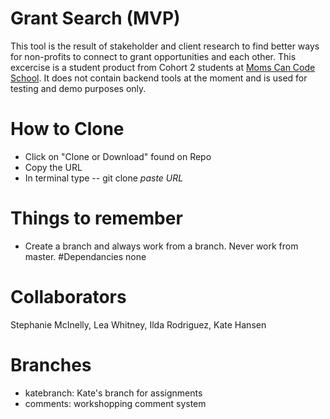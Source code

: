 # Grant Search (MVP)
This tool is the result of stakeholder and client research to find better ways for non-profits to connect to grant opportunities and each other.  This excercise is a student product from Cohort 2 students at [Moms Can Code School](https://www.momscan.co/).  It does not contain backend tools at the moment and is used for testing and demo purposes only.
# How to Clone
* Click on "Clone or Download" found on Repo
* Copy the URL 
* In terminal type -- git clone *paste URL*
# Things to remember
* Create a branch and always work from a branch. Never work from master. 
#Dependancies
none
# Collaborators
Stephanie McInelly, Lea Whitney, Ilda Rodriguez, Kate Hansen
# Branches
* katebranch: Kate's branch for assignments
* comments: workshopping comment system
